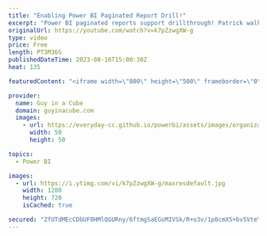 ```yaml
---
title: "Enabling Power BI Paginated Report Drill!"
excerpt: "Power BI paginated reports support drillthrough! Patrick walks you through how to configure the reports within Report Builder to get them working.  Drillthrough reports in a paginated report (Power BI Report Builder) https://learn.microsoft.com/power-bi/paginated-reports/report-design/drillthrough-reports-report-builder"
originalUrl: https://youtube.com/watch?v=k7pZzwgXW-g
type: video
price: Free
length: PT3M36S
publishedDateTime: 2023-08-16T15:00:30Z
heat: 135

featuredContent: "<iframe width=\"800\" height=\"500\" frameborder=\"0\" src=\"https://www.youtube.com/embed/k7pZzwgXW-g\" allow=\"accelerometer; autoplay; encrypted-media; gyroscope; picture-in-picture\" allowfullscreen></iframe>"

provider:
  name: Guy in a Cube
  domain: guyinacube.com
  images:
    - url: https://everyday-cc.github.io/powerbi/assets/images/organizations/guyinacube.com-50x50.jpg
      width: 50
      height: 50

topics:
  - Power BI

images:
  - url: https://i.ytimg.com/vi/k7pZzwgXW-g/maxresdefault.jpg
    width: 1280
    height: 720
    isCached: true

secured: "ZfUTdMEcCDbUF0HMlQGURny/6ftmgSaEGsMIVSk/R+o3v/1p0cmXS+bv5VteYRmfBllQv/XdcEn+I1zLffH5vHM1aGhj1ornxIcyDE8HrZnZUct0Excrgx9OtC1NfPm8fj/CNP0m1oDCZurJCVf9ZgSjr6w/bCrDltrY+i1byMh1fJzK+QG9/bFiyyOuOc7ytSC8BN7zRDs5+bnS8tEUnOU19zlNFrUxygySv24DOo3KvhAL2LsaBpVffx1UJ/MfRh7tE1JPzwGwk0yShkO58EPRBS0fdp2DFGLrLr6gu/DqZCc1eaEQ82hTPldbehasyMWkU6kPNsyrTqWCy99HZnK1ztVpg/fNyUrCnY+svFZd3rbhEAYn7It3xwP/br3wqMCPWJsTEjU45EPwGhkJGY4gLF3OlHISTKn9gqCvwjU=;17vIl4naZ+FQerLV68fdoA=="
---
```


